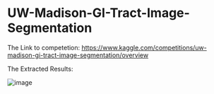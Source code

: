 # UW-Madison-GI-Tract-Image-Segmentation

The Link to competetion: https://www.kaggle.com/competitions/uw-madison-gi-tract-image-segmentation/overview

The Extracted Results:

![image](https://user-images.githubusercontent.com/72427901/166815785-67f9c372-6ee5-4f4d-a90b-65fefae4d906.png)
